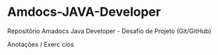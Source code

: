 # Amdocs-JAVA-Developer

Repositório Amadocs Java Developer - Desafio de Projeto (Git/GitHub)

Anotações / Exerc´cios
